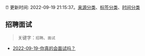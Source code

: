 :alarm_clock: 更新时间: 2022-09-19 21:15:37。[来源分类](../README.md)、[标签分类](../TAGS.md)、[时间分类](../TIMELINE.md)

## 招聘面试


> 关键字：`招聘`、`面试`



- [2022-09-19-你真的会面试吗？](https://toutiao.io/k/1zwlcj0) 